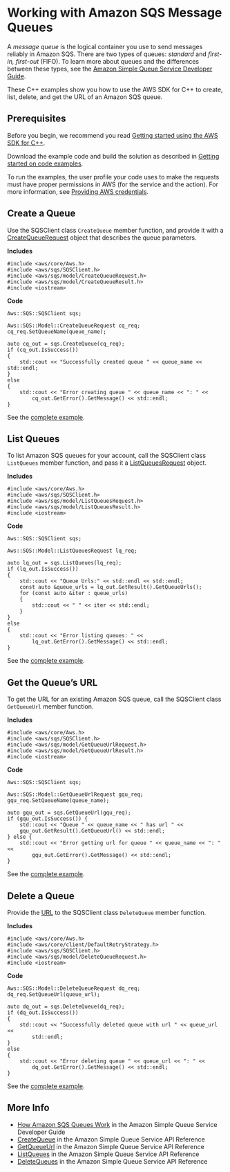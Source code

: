 # Working with Amazon SQS Message Queues<a name="examples-sqs-message-queues"></a>

A *message queue* is the logical container you use to send messages reliably in Amazon SQS\. There are two types of queues: *standard* and *first\-in, first\-out* \(FIFO\)\. To learn more about queues and the differences between these types, see the [Amazon Simple Queue Service Developer Guide](https://docs.aws.amazon.com/AWSSimpleQueueService/latest/SQSDeveloperGuide/)\.

These C\+\+ examples show you how to use the AWS SDK for C\+\+ to create, list, delete, and get the URL of an Amazon SQS queue\.

## Prerequisites<a name="codeExamplePrereq"></a>

Before you begin, we recommend you read [Getting started using the AWS SDK for C\+\+](getting-started.md)\. 

Download the example code and build the solution as described in [Getting started on code examples](getting-started-code-examples.md)\. 

To run the examples, the user profile your code uses to make the requests must have proper permissions in AWS \(for the service and the action\)\. For more information, see [Providing AWS credentials](credentials.md)\.

## Create a Queue<a name="sqs-create-queue"></a>

Use the SQSClient class `CreateQueue` member function, and provide it with a [CreateQueueRequest](https://sdk.amazonaws.com/cpp/api/LATEST/class_aws_1_1_s_q_s_1_1_model_1_1_create_queue_request.html) object that describes the queue parameters\.

 **Includes** 

```
#include <aws/core/Aws.h>
#include <aws/sqs/SQSClient.h>
#include <aws/sqs/model/CreateQueueRequest.h>
#include <aws/sqs/model/CreateQueueResult.h>
#include <iostream>
```

 **Code** 

```
Aws::SQS::SQSClient sqs;

Aws::SQS::Model::CreateQueueRequest cq_req;
cq_req.SetQueueName(queue_name);

auto cq_out = sqs.CreateQueue(cq_req);
if (cq_out.IsSuccess())
{
    std::cout << "Successfully created queue " << queue_name << std::endl;
}
else
{
    std::cout << "Error creating queue " << queue_name << ": " <<
        cq_out.GetError().GetMessage() << std::endl;
}
```

See the [complete example](https://github.com/awsdocs/aws-doc-sdk-examples/tree/master/cpp/example_code/sqs/create_queue.cpp)\.

## List Queues<a name="sqs-list-queues"></a>

To list Amazon SQS queues for your account, call the SQSClient class `ListQueues` member function, and pass it a [ListQueuesRequest](https://sdk.amazonaws.com/cpp/api/LATEST/class_class_aws_1_1_s_q_s_1_1_model_1_1_list_queues_request.html) object\.

 **Includes** 

```
#include <aws/core/Aws.h>
#include <aws/sqs/SQSClient.h>
#include <aws/sqs/model/ListQueuesRequest.h>
#include <aws/sqs/model/ListQueuesResult.h>
#include <iostream>
```

 **Code** 

```
Aws::SQS::SQSClient sqs;

Aws::SQS::Model::ListQueuesRequest lq_req;

auto lq_out = sqs.ListQueues(lq_req);
if (lq_out.IsSuccess())
{
    std::cout << "Queue Urls:" << std::endl << std::endl;
    const auto &queue_urls = lq_out.GetResult().GetQueueUrls();
    for (const auto &iter : queue_urls)
    {
        std::cout << " " << iter << std::endl;
    }
}
else
{
    std::cout << "Error listing queues: " <<
        lq_out.GetError().GetMessage() << std::endl;
}
```

See the [complete example](https://github.com/awsdocs/aws-doc-sdk-examples/tree/master/cpp/example_code/sqs/list_queues.cpp)\.

## Get the Queue’s URL<a name="sqs-get-queue-url"></a>

To get the URL for an existing Amazon SQS queue, call the SQSClient class `GetQueueUrl` member function\.

 **Includes** 

```
#include <aws/core/Aws.h>
#include <aws/sqs/SQSClient.h>
#include <aws/sqs/model/GetQueueUrlRequest.h>
#include <aws/sqs/model/GetQueueUrlResult.h>
#include <iostream>
```

 **Code** 

```
Aws::SQS::SQSClient sqs;

Aws::SQS::Model::GetQueueUrlRequest gqu_req;
gqu_req.SetQueueName(queue_name);

auto gqu_out = sqs.GetQueueUrl(gqu_req);
if (gqu_out.IsSuccess()) {
    std::cout << "Queue " << queue_name << " has url " <<
    gqu_out.GetResult().GetQueueUrl() << std::endl;
} else {
    std::cout << "Error getting url for queue " << queue_name << ": " <<
        gqu_out.GetError().GetMessage() << std::endl;
}
```

See the [complete example](https://github.com/awsdocs/aws-doc-sdk-examples/tree/master/cpp/example_code/sqs/get_queue_url.cpp)\.

## Delete a Queue<a name="sqs-delete-queue"></a>

Provide the [URL](#sqs-get-queue-url) to the SQSClient class `DeleteQueue` member function\.

 **Includes** 

```
#include <aws/core/Aws.h>
#include <aws/core/client/DefaultRetryStrategy.h>
#include <aws/sqs/SQSClient.h>
#include <aws/sqs/model/DeleteQueueRequest.h>
#include <iostream>
```

 **Code** 

```
Aws::SQS::Model::DeleteQueueRequest dq_req;
dq_req.SetQueueUrl(queue_url);

auto dq_out = sqs.DeleteQueue(dq_req);
if (dq_out.IsSuccess())
{
    std::cout << "Successfully deleted queue with url " << queue_url <<
        std::endl;
}
else
{
    std::cout << "Error deleting queue " << queue_url << ": " <<
        dq_out.GetError().GetMessage() << std::endl;
}
```

See the [complete example](https://github.com/awsdocs/aws-doc-sdk-examples/tree/master/cpp/example_code/sqs/delete_queue.cpp)\.

## More Info<a name="more-info"></a>
+  [How Amazon SQS Queues Work](https://docs.aws.amazon.com/AWSSimpleQueueService/latest/SQSDeveloperGuide/sqs-how-it-works.html) in the Amazon Simple Queue Service Developer Guide
+  [CreateQueue](https://docs.aws.amazon.com/AWSSimpleQueueService/latest/APIReference/API_CreateQueue.html) in the Amazon Simple Queue Service API Reference
+  [GetQueueUrl](https://docs.aws.amazon.com/AWSSimpleQueueService/latest/APIReference/API_GetQueueUrl.html) in the Amazon Simple Queue Service API Reference
+  [ListQueues](https://docs.aws.amazon.com/AWSSimpleQueueService/latest/APIReference/API_ListQueues.html) in the Amazon Simple Queue Service API Reference
+  [DeleteQueues](https://docs.aws.amazon.com/AWSSimpleQueueService/latest/APIReference/API_DeleteQueues.html) in the Amazon Simple Queue Service API Reference